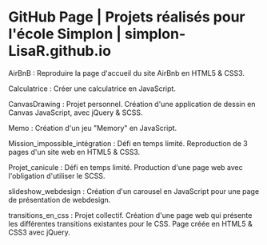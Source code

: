 # GitHub Page | Projets réalisés pour l'école Simplon | simplon-LisaR.github.io

AirBnB : Reproduire la page d'accueil du site AirBnb en HTML5 & CSS3.

Calculatrice : Créer une calculatrice en JavaScript.

CanvasDrawing : Projet personnel. Création d'une application de dessin en Canvas JavaScript, avec jQuery & SCSS.

Memo : Création d'un jeu "Memory" en JavaScript.

Mission_impossible_intégration : Défi en temps limité. Reproduction de 3 pages d'un site web en HTML5 & CSS3.

Projet_canicule : Défi en temps limité. Production d'une page web avec l'obligation d'utiliser le SCSS.

slideshow_webdesign : Création d'un carousel en JavaScript pour une page de présentation de webdesign.

transitions_en_css : Projet collectif. Création d'une page web qui présente les différentes transitions existantes pour le CSS. Page créée en HTML5 & CSS3 avec jQuery.


